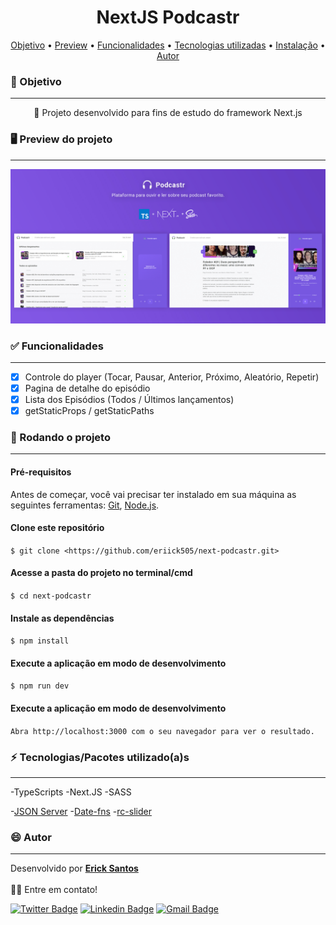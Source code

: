 <h1 align="center">NextJS Podcastr</h1>

<p align="center">
 <a href="#objetivo">Objetivo</a> •
 <a href="#preview">Preview</a> •
 <a href="#funcionalidades">Funcionalidades</a> • 
 <a href="#tecnologias">Tecnologias utilizadas</a> • 
 <a href="#instalacao">Instalação</a> • 
 <a href="#autor">Autor</a>
</p>

<h3 id="objetivo">🔖 Objetivo</h3>
<hr />
<p align="center">🚀 Projeto desenvolvido para fins de estudo do framework Next.js</p>

<h3 id="preview">🖥️ Preview do projeto</h3>
<hr />

<img alt="apresentação do projeto" src="./public/images/project-presentation.jpg" />

<h3 id="funcionalidades">✅ Funcionalidades</h3>
<hr />

- [x] Controle do player (Tocar, Pausar, Anterior, Próximo, Aleatório, Repetir)
- [x] Pagina de detalhe do episódio
- [x] Lista dos Episódios (Todos / Últimos lançamentos)
- [x] getStaticProps / getStaticPaths

<h3 id="instalacao">🎲 Rodando o projeto</h3>
<hr />

#### Pré-requisitos

Antes de começar, você vai precisar ter instalado em sua máquina as seguintes ferramentas:
[Git](https://git-scm.com), [Node.js](https://nodejs.org/en/).

#### Clone este repositório

`$ git clone <https://github.com/eriick505/next-podcastr.git>`

#### Acesse a pasta do projeto no terminal/cmd

`$ cd next-podcastr`

#### Instale as dependências

`$ npm install`

#### Execute a aplicação em modo de desenvolvimento

`$ npm run dev`

#### Execute a aplicação em modo de desenvolvimento

`Abra http://localhost:3000 com o seu navegador para ver o resultado.`

<h3 id="tecnologias">⚡ Tecnologias/Pacotes utilizado(a)s</h3>
<hr />

-TypeScripts
-Next.JS
-SASS

-<a href="https://github.com/typicode/json-server" target="_blank">JSON Server</a> -<a href="https://date-fns.org/" target="_blank">Date-fns</a> -<a href="https://slider-react-component.vercel.app/" target="_blank">rc-slider</a>

<h3 id="autor">😄 Autor</h3>
<hr />

Desenvolvido por <a href="https://github.com/eriick505/"><b>Erick Santos</b></a>  
<br /> 👋🏽 Entre em contato!

[![Twitter Badge](https://img.shields.io/badge/-@eriick505-d8226b?style=flat-square&labelColor=fcb153&logo=instagram&logoColor=white&link=http://instagram.com/eriick505)](http://instagram.com/eriick505) [![Linkedin Badge](https://img.shields.io/badge/-Erick-blue?style=flat-square&logo=Linkedin&logoColor=white&link=https://www.linkedin.com/in/eriick505/)](https://www.linkedin.com/in/eriick505/)
[![Gmail Badge](https://img.shields.io/badge/-santoserick9@gmail.com-c14438?style=flat-square&logo=Gmail&logoColor=white&link=mailto:santoserick9@gmail.com)](mailto:santoserick9@gmail.com)
